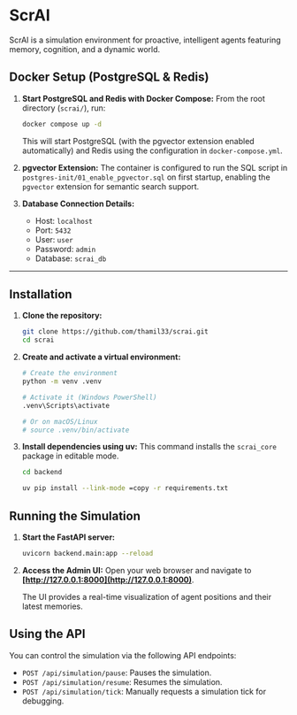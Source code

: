 # ScrAI

ScrAI is a simulation environment for proactive, intelligent agents featuring memory, cognition, and a dynamic world.


## Docker Setup (PostgreSQL & Redis)

1. **Start PostgreSQL and Redis with Docker Compose:**
    From the root directory (`scrai/`), run:
    ```bash
    docker compose up -d
    ```

    This will start PostgreSQL (with the pgvector extension enabled automatically) and Redis using the configuration in `docker-compose.yml`.

2. **pgvector Extension:**
    The container is configured to run the SQL script in `postgres-init/01_enable_pgvector.sql` on first startup, enabling the `pgvector` extension for semantic search support.

3. **Database Connection Details:**
    - Host: `localhost`
    - Port: `5432`
    - User: `user`
    - Password: `admin`
    - Database: `scrai_db`

---

## Installation

1.  **Clone the repository:**
    ```bash
    git clone https://github.com/thamil33/scrai.git
    cd scrai
    ```

2.  **Create and activate a virtual environment:**
    ```bash
    # Create the environment
    python -m venv .venv

    # Activate it (Windows PowerShell)
    .venv\Scripts\activate

    # Or on macOS/Linux
    # source .venv/bin/activate
    ```

3.  **Install dependencies using uv:**
    This command installs the `scrai_core` package in editable mode.

    ```bash
    cd backend

    uv pip install --link-mode =copy -r requirements.txt

    ```


## Running the Simulation

1.  **Start the FastAPI server:**
    ```bash
    uvicorn backend.main:app --reload
    ```

2.  **Access the Admin UI:**
    Open your web browser and navigate to **[http://127.0.0.1:8000](http://127.0.0.1:8000)**.

    The UI provides a real-time visualization of agent positions and their latest memories.

## Using the API

You can control the simulation via the following API endpoints:

-   `POST /api/simulation/pause`: Pauses the simulation.
-   `POST /api/simulation/resume`: Resumes the simulation.
-   `POST /api/simulation/tick`: Manually requests a simulation tick for debugging.
